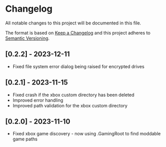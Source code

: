 # Changelog

All notable changes to this project will be documented in this file.

The format is based on [Keep a Changelog](http://keepachangelog.com/) and this project adheres to [Semantic Versioning](http://semver.org/).

## [0.2.2] - 2023-12-11

- Fixed file system error dialog being raised for encrypted drives

## [0.2.1] - 2023-11-15

- Fixed crash if the xbox custom directory has been deleted
- Improved error handling
- Improved path validation for the xbox custom directory


## [0.2.0] - 2023-11-10

- Fixed xbox game discovery - now using .GamingRoot to find moddable game paths

